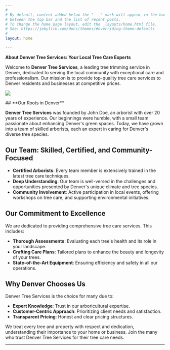```yaml
---
#
# By default, content added below the "---" mark will appear in the home page
# between the top bar and the list of recent posts.
# To change the home page layout, edit the _layouts/home.html file.
# See: https://jekyllrb.com/docs/themes/#overriding-theme-defaults
#
layout: home

---
```


**About Denver Tree Services: Your Local Tree Care Experts**

Welcome to **Denver Tree Services**, a leading tree trimming service in Denver, dedicated to serving the local community with exceptional care and professionalism. Our mission is to provide top-quality tree care services to Denver residents and businesses at competitive prices.
<p>
<img src="../assets/images/treetrimming.png">
<p>
## **Our Roots in Denver**

**Denver Tree Services** was founded by John Doe, an arborist with over 20 years of experience. Our beginnings were humble, with a small team passionate about enhancing Denver's green spaces. Today, we have grown into a team of skilled arborists, each an expert in caring for Denver's diverse tree species.

## **Our Team: Skilled, Certified, and Community-Focused**

- **Certified Arborists**: Every team member is extensively trained in the latest tree care techniques.
- **Deep Understanding**: Our team is well-versed in the challenges and opportunities presented by Denver's unique climate and tree species.
- **Community Involvement**: Active participation in local events, offering workshops on tree care, and supporting environmental initiatives.

## **Our Commitment to Excellence**

We are dedicated to providing comprehensive tree care services. This includes:

- **Thorough Assessments**: Evaluating each tree's health and its role in your landscape.
- **Crafting Care Plans**: Tailored plans to enhance the beauty and longevity of your trees.
- **State-of-the-Art Equipment**: Ensuring efficiency and safety in all our operations.

## **Why Denver Chooses Us**

Denver Tree Services is the choice for many due to:

- **Expert Knowledge**: Trust in our arboricultural expertise.
- **Customer-Centric Approach**: Prioritizing client needs and satisfaction.
- **Transparent Pricing**: Honest and clear pricing structures.

We treat every tree and property with respect and dedication, understanding their importance to your home or business. Join the many who trust Denver Tree Services for their tree care needs.

---

